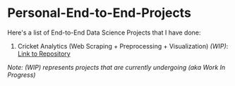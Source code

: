 # Personal-End-to-End-Projects

Here's a list of End-to-End Data Science Projects that I have done:

1) Cricket Analytics (Web Scraping + Preprocessing + Visualization) *(WIP)*: [Link to Repository](https://github.com/yashdoshi247/End-to-End-Cricket-Analytics)

*Note: (WIP) represents projects that are currently undergoing (aka Work In Progress)*
